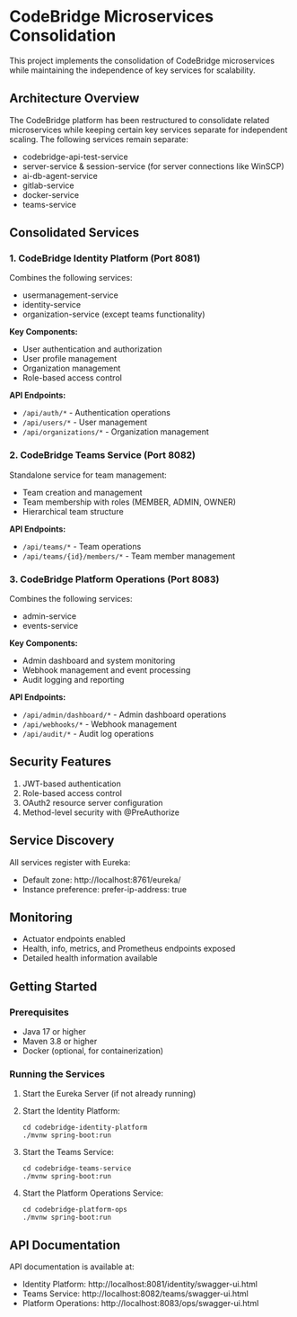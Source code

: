 # CodeBridge Microservices Consolidation

This project implements the consolidation of CodeBridge microservices while maintaining the independence of key services for scalability.

## Architecture Overview

The CodeBridge platform has been restructured to consolidate related microservices while keeping certain key services separate for independent scaling. The following services remain separate:

- codebridge-api-test-service
- server-service & session-service (for server connections like WinSCP)
- ai-db-agent-service
- gitlab-service
- docker-service
- teams-service

## Consolidated Services

### 1. CodeBridge Identity Platform (Port 8081)

Combines the following services:
- usermanagement-service
- identity-service
- organization-service (except teams functionality)

**Key Components:**
- User authentication and authorization
- User profile management
- Organization management
- Role-based access control

**API Endpoints:**
- `/api/auth/*` - Authentication operations
- `/api/users/*` - User management
- `/api/organizations/*` - Organization management

### 2. CodeBridge Teams Service (Port 8082)

Standalone service for team management:
- Team creation and management
- Team membership with roles (MEMBER, ADMIN, OWNER)
- Hierarchical team structure

**API Endpoints:**
- `/api/teams/*` - Team operations
- `/api/teams/{id}/members/*` - Team member management

### 3. CodeBridge Platform Operations (Port 8083)

Combines the following services:
- admin-service
- events-service

**Key Components:**
- Admin dashboard and system monitoring
- Webhook management and event processing
- Audit logging and reporting

**API Endpoints:**
- `/api/admin/dashboard/*` - Admin dashboard operations
- `/api/webhooks/*` - Webhook management
- `/api/audit/*` - Audit log operations

## Security Features

1. JWT-based authentication
2. Role-based access control
3. OAuth2 resource server configuration
4. Method-level security with @PreAuthorize

## Service Discovery

All services register with Eureka:
- Default zone: http://localhost:8761/eureka/
- Instance preference: prefer-ip-address: true

## Monitoring

- Actuator endpoints enabled
- Health, info, metrics, and Prometheus endpoints exposed
- Detailed health information available

## Getting Started

### Prerequisites

- Java 17 or higher
- Maven 3.8 or higher
- Docker (optional, for containerization)

### Running the Services

1. Start the Eureka Server (if not already running)
2. Start the Identity Platform:
   ```
   cd codebridge-identity-platform
   ./mvnw spring-boot:run
   ```

3. Start the Teams Service:
   ```
   cd codebridge-teams-service
   ./mvnw spring-boot:run
   ```

4. Start the Platform Operations Service:
   ```
   cd codebridge-platform-ops
   ./mvnw spring-boot:run
   ```

## API Documentation

API documentation is available at:
- Identity Platform: http://localhost:8081/identity/swagger-ui.html
- Teams Service: http://localhost:8082/teams/swagger-ui.html
- Platform Operations: http://localhost:8083/ops/swagger-ui.html

